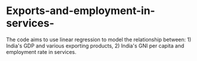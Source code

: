 # Exports-and-employment-in-services-
The code aims to use linear regression to model the relationship between:  1) India's GDP and various exporting products, 2) India's GNI per capita and employment rate in services.
